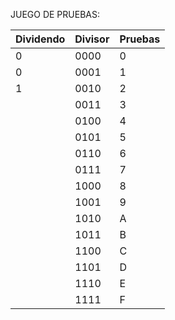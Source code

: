 JUEGO DE PRUEBAS:

| Dividendo | Divisor | Pruebas | 
| -------   | ------  | --------| 
| 0         | 0000    | 0           | 
| 0         | 0001    | 1           | 
| 1         | 0010    | 2           |
|          | 0011    | 3           |
|          | 0100    | 4           |
|          | 0101    | 5           | 
|          | 0110    | 6           | 
|          | 0111    | 7           | 
|          | 1000    | 8           | 
|          | 1001    | 9           | 
|         | 1010    | A           | 
|         | 1011    | B           | 
|         | 1100    | C           |
|         | 1101    | D           | 
|         | 1110    | E           | 
|         | 1111    | F           | 
